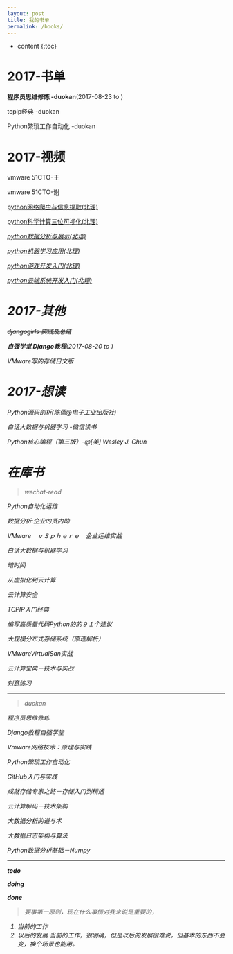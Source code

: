 ```yaml
---
layout: post
title: 我的书单
permalink: /books/
---
```


* content
{:toc}


# <i class="fa fa-book" style="font-size:1em;"></i> 2017-书单
 <i class="fa fa-check-square-o" aria-hidden="true"></i> **程序员思维修炼 -duokan**(2017-08-23 to )

 <i class="fa fa-square-o" aria-hidden="true"></i> tcpip经典 -duokan

 <i class="fa fa-square-o" aria-hidden="true"></i> Python繁琐工作自动化 -duokan

# <i class="fa fa-video-camera" style="font-size:1em;"></i> 2017-视频

 <i class="fa fa-square-o" aria-hidden="true"></i> vmware 51CTO-王

 <i class="fa fa-square-o" aria-hidden="true"></i> vmware 51CTO-谢

 <i class="fa fa-square-o" aria-hidden="true"></i>[ python网络爬虫与信息提取(北理)](http://www.icourse163.org/course/BIT-1001870001)

 <i class="fa fa-square-o" aria-hidden="true"></i>[ python科学计算三位可视化(北理)](http://www.icourse163.org/learn/BIT-1001871001?tid=1001964001)

 <i class="fa fa-check-square-o" aria-hidden="true">[ python数据分析与展示(北理)](http://www.icourse163.org/learn/BIT-1001870002?tid=1001963001)

 <i class="fa fa-square-o" aria-hidden="true"></i>[ python机器学习应用(北理)](http://www.icourse163.org/learn/BIT-1001872001?tid=1001965001)

 <i class="fa fa-square-o" aria-hidden="true"></i>[ python游戏开发入门(北理)](http://www.icourse163.org/course/BIT-1001873001)

 <i class="fa fa-square-o" aria-hidden="true"></i>[ python云端系统开发入门(北理)](http://www.icourse163.org/course/BIT-1001871002)


# <i class="fa fa-file-pdf-o" style="font-size:1em;"></i> 2017-其他

 <i class="fa fa-check-square" aria-hidden="true"></i> ~~djangogirls 实践及总结~~

 <i class="fa fa-check-square-o" aria-hidden="true"></i> **自强学堂 Django教程**(2017-08-20 to )

 <i class="fa fa-square-o" aria-hidden="true"></i> VMware写的存储日文版


# <i class="fa fa-heart" style="font-size:1em;"></i> 2017-想读

 <i class="fa fa-square-o" aria-hidden="true"></i> Python源码剖析(陈儒@电子工业出版社)

 <i class="fa fa-square-o" aria-hidden="true"></i> 白话大数据与机器学习 -微信读书

 <i class="fa fa-square-o" aria-hidden="true"></i> Python核心编程（第三版）-@[美] Wesley J. Chun


# <i class="fa fa-cart-arrow-down" style="font-size:1em;"></i> 在库书

>wechat-read

<i class="fa fa-folder-o" aria-hidden="true"></i> Python自动化运维

<i class="fa fa-folder-o" aria-hidden="true"></i> 数据分析:企业的贤内助

<i class="fa fa-folder-o" aria-hidden="true"></i> VMware　ｖＳｐｈｅｒｅ　企业运维实战

<i class="fa fa-folder-o" aria-hidden="true"></i> 白话大数据与机器学习

<i class="fa fa-folder-o" aria-hidden="true"></i> 暗时间

<i class="fa fa-folder-o" aria-hidden="true"></i> 从虚拟化到云计算

<i class="fa fa-folder-o" aria-hidden="true"></i> 云计算安全

<i class="fa fa-folder-o" aria-hidden="true"></i> TCPIP入门经典

<i class="fa fa-folder-o" aria-hidden="true"></i> 编写高质量代码Python的的９１个建议

<i class="fa fa-folder-o" aria-hidden="true"></i> 大规模分布式存储系统（原理解析）

<i class="fa fa-folder-o" aria-hidden="true"></i> VMwareVirtualSan实战

<i class="fa fa-folder-o" aria-hidden="true"></i> 云计算宝典－技术与实战

<i class="fa fa-folder-o" aria-hidden="true"></i> 刻意练习

---

>duokan

<i class="fa fa-folder-o" aria-hidden="true"></i> 程序员思维修炼

<i class="fa fa-folder-o" aria-hidden="true"></i> Django教程自强学堂

<i class="fa fa-folder-o" aria-hidden="true"></i> Vmware网络技术：原理与实践

<i class="fa fa-folder-o" aria-hidden="true"></i> Python繁琐工作自动化

<i class="fa fa-folder-o" aria-hidden="true"></i> GitHub入门与实践

<i class="fa fa-folder-o" aria-hidden="true"></i> 成就存储专家之路－存储入门到精通

<i class="fa fa-folder-o" aria-hidden="true"></i> 云计算解码－技术架构

<i class="fa fa-folder-o" aria-hidden="true"></i> 大数据分析的道与术

<i class="fa fa-folder-o" aria-hidden="true"></i> 大数据日志架构与算法

<i class="fa fa-folder-o" aria-hidden="true"></i> Python数据分析基础－Numpy


---

<i class="fa fa-square-o" aria-hidden="true"></i> **todo**

<i class="fa fa-check-square-o" aria-hidden="true"></i> **doing**

<i class="fa fa-check-square" aria-hidden="true"></i> **done**

>要事第一原则，现在什么事情对我来说是重要的，
1. 当前的工作
2. 以后的发展
当前的工作，很明确，但是以后的发展很难说，但基本的东西不会变，换个场景也能用。
